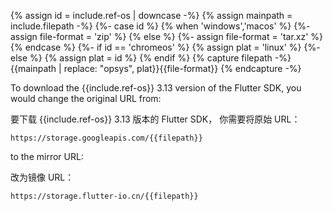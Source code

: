 
{% assign id = include.ref-os | downcase -%}
{% assign mainpath = include.filepath -%}
{%- case id %}
{% when 'windows','macos' %}
{%- assign file-format = 'zip' %}
{% else %}
{%- assign file-format = 'tar.xz' %}
{% endcase %}
{%- if id == 'chromeos' %}
{% assign plat = 'linux' %}
{%- else %}
{% assign plat = id %}
{% endif %}
{% capture filepath -%}{{mainpath | replace: "opsys", plat}}{{file-format}} {% endcapture -%}


<div id="{{id}}-dl" class="tab-pane
  {%- if id == 'windows' %} active {% endif %}"
  role="tabpanel" aria-labelledby="{{id}}-dl-tab" markdown="1">

To download the {{include.ref-os}} 3.13 version of the Flutter SDK,
you would change the original URL from:

要下载 {{include.ref-os}} 3.13 版本的 Flutter SDK，
你需要将原始 URL：

```terminal
https://storage.googleapis.com/{{filepath}}
```

to the mirror URL:

改为镜像 URL：

```terminal
https://storage.flutter-io.cn/{{filepath}}
```

</div>
